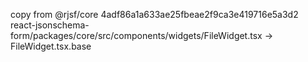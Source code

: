 copy from @rjsf/core 4adf86a1a633ae25fbeae2f9ca3e419716e5a3d2
react-jsonschema-form/packages/core/src/components/widgets/FileWidget.tsx
-> FileWidget.tsx.base
